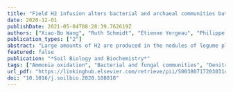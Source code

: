 ```yaml
---
title: "Field H2 infusion alters bacterial and archaeal communities but not fungal communities nor nitrogen cycle gene abundance"
date: 2020-12-01
publishDate: 2021-05-04T08:28:39.762619Z
authors: ["Xiao-Bo Wang", "Ruth Schmidt", "Étienne Yergeau", "Philippe Constant"]
publication_types: ["2"]
abstract: "Large amounts of H2 are produced in the nodules of legume plants during N2-fixation, which often subsequently leaks to the surrounding soil environment. This leaked H2 activates H2-oxidizing bacterial (HOB) communities and thus can alter microbial community structure and soil carbon and nitrogen turnover; a process that may explain part of the positive effect of crop rotations with legumes. We tested this hypothesis in the field by infusing H2 in soil for 4 weeks and followed the effect on bacterial, archaeal and fungal communities by amplicon sequencing, as well as the abundance of genes involved in the nitrogen cycle using quantitative real-time PCR (qPCR). Soil exposure to elevated H2 levels changed the capacity of soil to scavenge H2 with a stimulation of low-affinity H2-oxidizing activity. Activation of this functional group of bacteria led to significant increases in the relative abundance of Nitrososphaera, Gaiella and Gp16 in soil bacterial and archaeal communities, albeit without changing their diversity. In contrast, H2 infusion had little effect on fungal community diversity, composition and taxa abundance. The abundance of selected functional genes encoding for bacterial and archaeal enzymes involved in the nitrogen cycle was not influenced by H2 infusion, but the abundance of nifH was significantly affected by H2 infusion × sampling date interaction. Variation in the high-affinity and low-affinity HOB, microbial community diversity and composition, and N-cycle gene abundance between sampling dates was attributed, in part, to significant differences in soil moisture during the study. Together, this work confirms that microbial taxa differ in their reaction to H2 exposure in the field, and provides the first evidence that nitrifier and denitrifier microorganisms have uneven responses to elevated H2 levels under field conditions."
featured: false
publication: "*Soil Biology and Biochemistry*"
tags: ["Ammonia oxidation", "Bacterial and fungal communities", "Denitrification", "H2-oxidizing bacteria", "Microbial diversity", "Nitrogen fixation"]
url_pdf: "https://linkinghub.elsevier.com/retrieve/pii/S003807172030314X"
doi: "10.1016/j.soilbio.2020.108018"
---
```


